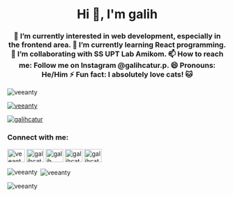 <h1 align="center">Hi 👋, I'm galih</h1>
<h3 align="center">🔭 I’m currently interested in web development, especially in the frontend area. 🌱 I’m currently learning React programming. 👯 I’m collaborating with SS UPT Lab Amikom. 📫 How to reach me: Follow me on Instagram @galihcatur.p. 😄 Pronouns: He/Him ⚡ Fun fact: I absolutely love cats! 🐱</h3>

<p align="left"> <img src="https://komarev.com/ghpvc/?username=veeanty&label=Profile%20views&color=0e75b6&style=flat" alt="veeanty" /> </p>

<p align="left"> <a href="https://github.com/ryo-ma/github-profile-trophy"><img src="https://github-profile-trophy.vercel.app/?username=veeanty" alt="veeanty" /></a> </p>

<p align="left"> <a href="https://twitter.com/galihcatur" target="blank"><img src="https://img.shields.io/twitter/follow/galihcatur?logo=twitter&style=for-the-badge" alt="galihcatur" /></a> </p>

<h3 align="left">Connect with me:</h3>
<p align="left">
<a href="https://dev.to/veeanty" target="blank"><img align="center" src="https://raw.githubusercontent.com/rahuldkjain/github-profile-readme-generator/master/src/images/icons/Social/devto.svg" alt="veeanty" height="30" width="40" /></a>
<a href="https://twitter.com/galihcatur" target="blank"><img align="center" src="https://raw.githubusercontent.com/rahuldkjain/github-profile-readme-generator/master/src/images/icons/Social/twitter.svg" alt="galihcatur" height="30" width="40" /></a>
<a href="https://fb.com/galih catur" target="blank"><img align="center" src="https://raw.githubusercontent.com/rahuldkjain/github-profile-readme-generator/master/src/images/icons/Social/facebook.svg" alt="galih catur" height="30" width="40" /></a>
<a href="https://instagram.com/galihcatur.p" target="blank"><img align="center" src="https://raw.githubusercontent.com/rahuldkjain/github-profile-readme-generator/master/src/images/icons/Social/instagram.svg" alt="galihcatur.p" height="30" width="40" /></a>
<a href="https://www.youtube.com/c/galihcatur.p" target="blank"><img align="center" src="https://raw.githubusercontent.com/rahuldkjain/github-profile-readme-generator/master/src/images/icons/Social/youtube.svg" alt="galihcatur.p" height="30" width="40" /></a>
</p>

<p><img align="left" src="https://github-readme-stats.vercel.app/api/top-langs?username=veeanty&show_icons=true&locale=en&layout=compact" alt="veeanty" /></p>

<p>&nbsp;<img align="center" src="https://github-readme-stats.vercel.app/api?username=veeanty&show_icons=true&locale=en" alt="veeanty" /></p>

<p><img align="center" src="https://github-readme-streak-stats.herokuapp.com/?user=veeanty&" alt="veeanty" /></p>
